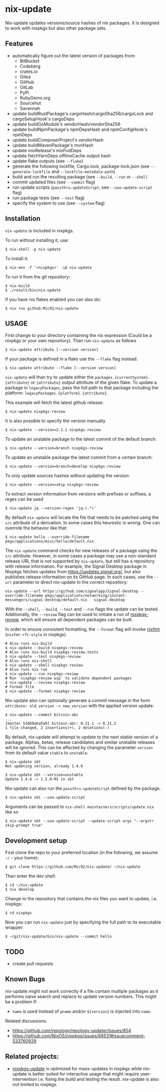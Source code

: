 # nix-update

Nix-update updates versions/source hashes of nix packages. It is designed to
work with nixpkgs but also other package sets.

## Features

- automatically figure out the latest version of packages from:
  - BitBucket
  - Codeberg
  - crates.io
  - Gitea
  - GitHub
  - GitLab
  - PyPi
  - RubyGems.org
  - Sourcehut
  - Savannah
- update buildRustPackage's cargoHash/cargoSha256/cargoLock and cargoSetupHook's
  cargoDeps
- update buildGoModule's vendorHash/vendorSha256
- update buildNpmPackage's npmDepsHash and npmConfigHook's npmDeps
- update buildComposerProject's vendorHash
- update buildMavenPackage's mvnHash
- update mixRelease's mixFodDeps
- update fetchYarnDeps offlineCache output hash
- update flake outputs (see `--flake`)
- generate the following lockfile, Cargo.lock, package-lock.json (see
  `--generate-lockfile` and `--lockfile-metadata-path`)
- build and run the resulting package (see `--build`, `--run` or `--shell`
- commit updated files (see `--commit` flag)
- run update scripts (`passthru.updateScript`, see `--use-update-script` flag)
- run package tests (see `--test` flag)
- specify the system to use (see `--system` flag)

## Installation

`nix-update` is included in nixpkgs.

To run without installing it, use:

```console
$ nix-shell -p nix-update
```

To install it:

```console
$ nix-env -f '<nixpkgs>' -iA nix-update
```

To run it from the git repository:

```console
$ nix-build
$ ./result/bin/nix-update
```

If you have nix flakes enabled you can also do:

```console
$ nix run github:Mic92/nix-update
```

## USAGE

First change to your directory containing the nix expression (Could be a nixpkgs
or your own repository). Than run `nix-update` as follows

```console
$ nix-update attribute [--version version]
```

If your package is defined in a flake use the `--flake` flag instead:

```console
$ nix-update attribute --flake [--version version]
```

`nix-update` will than try to update either the
`packages.{currentSystem}.{attribute}` or `{attribute}` output attribute of the
given flake. To update a package in `legacyPackages`, pass the full path to that
package including the platform: `legacyPackages.{platform}.{attribute}`.

This example will fetch the latest github release:

```console
$ nix-update nixpkgs-review
```

It is also possible to specify the version manually

```console
$ nix-update --version=2.1.1 nixpkgs-review
```

To update an unstable package to the latest commit of the default branch:

```console
$ nix-update --version=branch nixpkgs-review
```

To update an unstable package the latest commit from a certain branch:

```console
$ nix-update --version=branch=develop nixpkgs-review
```

To only update sources hashes without updating the version:

```console
$ nix-update --version=skip nixpkgs-review
```

To extract version information from versions with prefixes or suffixes, a regex
can be used

```console
$ nix-update jq --version-regex 'jq-(.*)'
```

By default `nix-update` will locate the file that needs to be patched using the
`src` attribute of a derivation. In some cases this heurestic is wrong. One can
override the behavior like that:

```console
$ nix-update hello --override-filename pkgs/applications/misc/hello/default.nix
```

The `nix-update` command checks for new releases of a package using the `src`
attribute. However, in some cases a package may use a non-standard release URL
that is not supported by `nix-update`, but still has a repository with release
information. For example, the Signal Desktop package in Nixpkgs fetches updates
from https://updates.signal.org/, but also publishes release information on its
GitHub page. In such cases, use the `--url` parameter to direct nix-update to
the correct repository:

```console
nix-update --url https://github.com/signalapp/Signal-Desktop --override-filename pkgs/applications/networking/instant-messengers/signal-desktop/default.nix   signal-desktop
```

With the `--shell`, `--build`, `--test` and `--run` flags the update can be
tested. Additionally, the `--review` flag can be used to initiate a run of
[nixpkgs-review](https://github.com/Mic92/nixpkgs-review), which will ensure all
dependent packages can be built.

In order to ensure consistent formatting, the `--format` flag will invoke
[nixfmt](https://github.com/NixOS/nixfmt) (`nixfmt-rfc-style` in nixpkgs).

```console
# Also runs nix-build
$ nix-update --build nixpkgs-review
# Also runs nix-build nixpkgs-review.tests
$ nix-update --test nixpkgs-review
# Also runs nix-shell
$ nix-update --shell nixpkgs-review
# Also runs nix run
$ nix-update --run nixpkgs-review
# Run `nixpkgs-review wip` to validate dependent packages
$ nix-update --review nixpkgs-review
# Format file
$ nix-update --format nixpkgs-review
```

Nix-update also can optionally generate a commit message in the form
`attribute: old_version -> new_version` with the applied version update:

```console
$ nix-update --commit bitcoin-abc
...
[master 53d68a6a5a9] bitcoin-abc: 0.21.1 -> 0.21.2
1 file changed, 2 insertions(+), 2 deletions(-)
```

By default, nix-update will attempt to update to the next stable version of a
package. Alphas, betas, release candidates and similar unstable releases will be
ignored. This can be affected by changing the parameter `version` from its
default value `stable` to `unstable`.

```console
$ nix-update sbt
Not updating version, already 1.4.6

$ nix-update sbt --version=unstable
Update 1.4.6 -> 1.5.0-M1 in sbt
```

Nix-update can also run the `passthru.updateScript` defined by the package.

```console
$ nix-update sbt --use-update-script
```

Arguments can be passed to `nix-shell maintainers/scripts/update.nix` like so

```console
$ nix-update sbt --use-update-script --update-script-args "--argstr skip-prompt true"
```

## Development setup

First clone the repo to your preferred location (in the following, we assume
`~/` - your home):

```console
$ git clone https://github.com/Mic92/nix-update/ ~/nix-update
```

Than enter the dev shell:

```console
$ cd ~/nix-update
$ nix develop
```

Change to the repository that contains the nix files you want to update, i.e.
nixpkgs:

```console
$ cd nixpkgs
```

Now you can run `nix-update` just by specifying the full path to its executable
wrapper:

```console
$ ~/git/nix-update/bin/nix-update --commit hello
```

## TODO

- create pull requests

## Known Bugs

nix-update might not work correctly if a file contain multiple packages as it
performs naive search and replace to update version numbers. This might be a
problem if:

- `name` is used instead of `pname` and/or `${version}` is injected into `name`.

Related discussions:

- <https://github.com/repology/repology-updater/issues/854>
- <https://github.com/NixOS/nixpkgs/issues/68531#issuecomment-533760929>

## Related projects:

- [nixpkgs-update](https://github.com/ryantm/nixpkgs-update) is optimized for
  mass-updates in nixpkgs while nix-update is better suited for interactive
  usage that might require user-intervention i.e. fixing the build and testing
  the result. nix-update is also not limited to nixpkgs.
